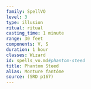 ```yaml
---
family: SpellVO
level: 3
type: illusion
ritual: ritual
casting_time: 1 minute
range: 30 feet
components: V, S
duration: 1 hour
classes: Wizard
id: spells_vo.md#phantom-steed
title: Phantom Steed
alias: Monture fantôme
source: (SRD p167)
---
```


